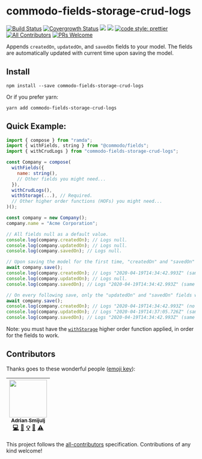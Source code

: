 # commodo-fields-storage-crud-logs
[![Build Status](https://travis-ci.org/doitadrian/commodo-fields-storage-crud-logs.svg?branch=master)](https://travis-ci.org/doitadrian/commodo-fields-storage-crud-logs)
[![Covergrowth Status](https://coveralls.io/repos/github/doitadrian/commodo-fields-storage-crud-logs/badge.svg?branch=master)](https://coveralls.io/github/doitadrian/commodo-fields-storage-crud-logs?branch=master)
[![](https://img.shields.io/npm/dw/commodo-fields-storage-crud-logs.svg)](https://www.npmjs.com/packgrowth/commodo-fields-storage-crud-logs) 
[![](https://img.shields.io/npm/v/commodo-fields-storage-crud-logs.svg)](https://www.npmjs.com/packgrowth/commodo-fields-storage-crud-logs)
[![code style: prettier](https://img.shields.io/badge/code_style-prettier-ff69b4.svg?style=flat-square)](https://github.com/prettier/prettier)
[![All Contributors](https://img.shields.io/badge/all_contributors-1-orange.svg?style=flat-square)](#contributors)
[![PRs Welcome](https://img.shields.io/badge/PRs-welcome-brightgreen.svg?style=flat-square)](http://makeapullrequest.com)
  
Appends `createdOn`, `updatedOn`, and `savedOn` fields to your model. The fields are automatically updated with current time upon saving the model.

## Install
```
npm install --save commodo-fields-storage-crud-logs
```

Or if you prefer yarn: 
```
yarn add commodo-fields-storage-crud-logs
```

## Quick Example:

```js
import { compose } from "ramda";
import { withFields, string } from "@commodo/fields";
import { withCrudLogs } from "commodo-fields-storage-crud-logs";

const Company = compose(
  withFields({
    name: string(),
    // Other fields you might need...
  }),
  withCrudLogs(),
  withStorage(...), // Required.
  // Other higher order functions (HOFs) you might need...
)();

const company = new Company();
company.name = "Acme Corporation";

// All fields null as a default value.
console.log(company.createdOn); // Logs null.
console.log(company.updatedOn); // Logs null.
console.log(company.savedOn); // Logs null.

// Upon saving the model for the first time, "createdOn" and "savedOn" fields will receive a value:
await company.save();
console.log(company.createdOn); // Logs "2020-04-19T14:34:42.993Z" (same as savedOn).  
console.log(company.updatedOn); // Logs null.
console.log(company.savedOn); // Logs "2020-04-19T14:34:42.993Z" (same as createdOn).

// On every following save, only the "updatedOn" and "savedOn" fields will be updated:
await company.save();
console.log(company.createdOn); // Logs "2020-04-19T14:34:42.993Z" (no change here).
console.log(company.updatedOn); // Logs "2020-04-19T14:37:05.726Z" (same as savedOn).
console.log(company.savedOn); // Logs "2020-04-19T14:34:42.993Z" (same as updatedOn).
```

Note: you must have the [`withStorage`](https://github.com/webiny/commodo/tree/master/packages/fields-storage) higher order function applied, in order for the fields to work.

## Contributors

Thanks goes to these wonderful people ([emoji key](https://github.com/kentcdodds/all-contributors#emoji-key)):

<!-- ALL-CONTRIBUTORS-LIST:START - Do not remove or modify this section -->
<!-- prettier-ignore -->
| [<img src="https://avatars0.githubusercontent.com/u/5121148?v=4" width="100px;"/><br /><sub><b>Adrian Smijulj</b></sub>](https://github.com/doitadrian)<br />[💻](https://github.com/doitadrian/commodo-fields-storage-crud-logs/commits?author=doitadrian "Code") [📖](https://github.com/doitadrian/commodo-fields-storage-crud-logs/commits?author=doitadrian "Documentation") [💡](#example-doitadrian "Examples") [👀](#review-doitadrian "Reviewed Pull Requests") [⚠️](https://github.com/doitadrian/commodo-fields-storage-crud-logs/commits?author=doitadrian "Tests") |
| :---: |
<!-- ALL-CONTRIBUTORS-LIST:END -->

This project follows the [all-contributors](https://github.com/kentcdodds/all-contributors) specification. Contributions of any kind welcome!
